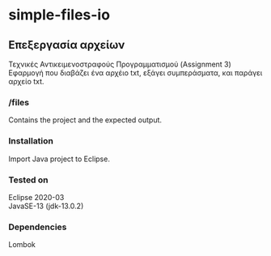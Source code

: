 # simple-files-io

## Επεξεργασία αρχείων
Τεχνικές Αντικειμενοστραφούς Προγραμματισμού (Assignment 3)  
Εφαρμογή που διαβάζει ένα αρχέιο txt, εξάγει συμπεράσματα, και παράγει αρχείο txt.

### /files
Contains the project and the expected output.

### Installation
Import Java project to Eclipse.

### Tested on
Eclipse 2020-03  
JavaSE-13 (jdk-13.0.2)

### Dependencies
Lombok
